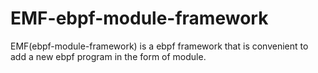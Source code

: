 # EMF-ebpf-module-framework
EMF(ebpf-module-framework) is a ebpf framework that is convenient to add a new ebpf program in the form of module.
